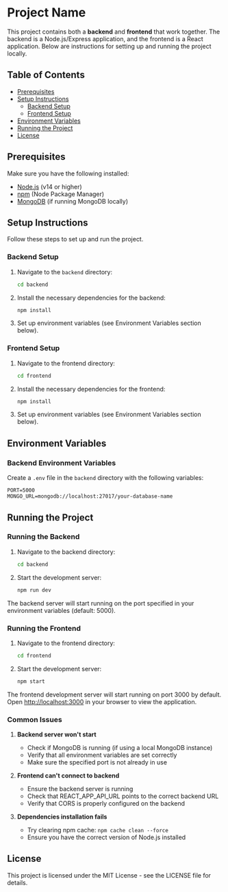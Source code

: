 # Project Name

This project contains both a **backend** and **frontend** that work together. The backend is a Node.js/Express application, and the frontend is a React application. Below are instructions for setting up and running the project locally.

## Table of Contents
- [Prerequisites](#prerequisites)
- [Setup Instructions](#setup-instructions)
  - [Backend Setup](#backend-setup)
  - [Frontend Setup](#frontend-setup)
- [Environment Variables](#environment-variables)
- [Running the Project](#running-the-project)
- [License](#license)

## Prerequisites

Make sure you have the following installed:
- [Node.js](https://nodejs.org/) (v14 or higher)
- [npm](https://www.npmjs.com/) (Node Package Manager)
- [MongoDB](https://www.mongodb.com/) (if running MongoDB locally)

## Setup Instructions

Follow these steps to set up and run the project.

### Backend Setup

1. Navigate to the `backend` directory:
   ```bash
   cd backend
   ```

2. Install the necessary dependencies for the backend:
   ```bash
   npm install
   ```

3. Set up environment variables (see Environment Variables section below).

### Frontend Setup

1. Navigate to the frontend directory:
   ```bash
   cd frontend
   ```

2. Install the necessary dependencies for the frontend:
   ```bash
   npm install
   ```

3. Set up environment variables (see Environment Variables section below).

## Environment Variables

### Backend Environment Variables

Create a `.env` file in the `backend` directory with the following variables:

```
PORT=5000
MONGO_URL=mongodb://localhost:27017/your-database-name
```

## Running the Project

### Running the Backend

1. Navigate to the backend directory:
   ```bash
   cd backend
   ```

2. Start the development server:
   ```bash
   npm run dev
   ```

The backend server will start running on the port specified in your environment variables (default: 5000).

### Running the Frontend

1. Navigate to the frontend directory:
   ```bash
   cd frontend
   ```

2. Start the development server:
   ```bash
   npm start
   ```

The frontend development server will start running on port 3000 by default. Open [http://localhost:3000](http://localhost:3000) in your browser to view the application.

### Common Issues

1. **Backend server won't start**
   - Check if MongoDB is running (if using a local MongoDB instance)
   - Verify that all environment variables are set correctly
   - Make sure the specified port is not already in use

2. **Frontend can't connect to backend**
   - Ensure the backend server is running
   - Check that REACT_APP_API_URL points to the correct backend URL
   - Verify that CORS is properly configured on the backend

3. **Dependencies installation fails**
   - Try clearing npm cache: `npm cache clean --force`
   - Ensure you have the correct version of Node.js installed

## License

This project is licensed under the MIT License - see the LICENSE file for details.
